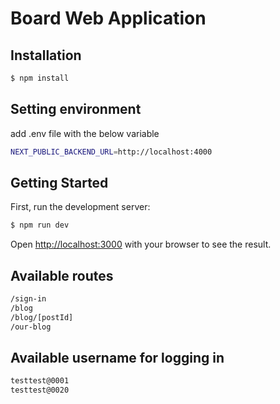 # Board Web Application

## Installation
```bash
$ npm install
```
## Setting environment
add .env file with the below variable
```bash
NEXT_PUBLIC_BACKEND_URL=http://localhost:4000
```
## Getting Started

First, run the development server:

```bash
$ npm run dev
```

Open [http://localhost:3000](http://localhost:3000) with your browser to see the result.

## Available routes
```bash
/sign-in
/blog
/blog/[postId]
/our-blog
```

## Available username for logging in
```bash
testtest@0001
testtest@0020
```
